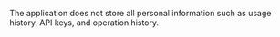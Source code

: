 The application does not store all personal information such as usage history, API keys, and operation history.
